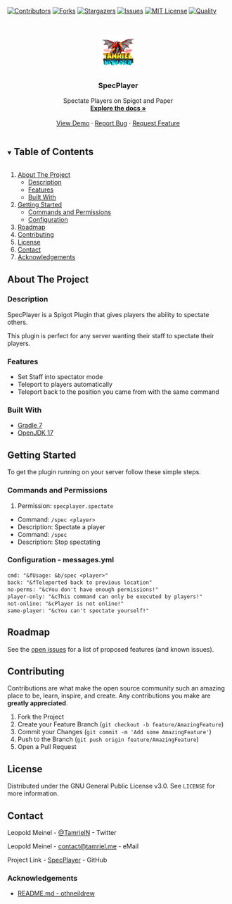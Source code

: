 <!-- PROJECT SHIELDS -->
[![Contributors][contributors-shield]][contributors-url]
[![Forks][forks-shield]][forks-url]
[![Stargazers][stars-shield]][stars-url]
[![Issues][issues-shield]][issues-url]
[![MIT License][license-shield]][license-url]
[![Quality][quality-shield]][quality-url]

<!-- PROJECT LOGO -->
<!--suppress ALL -->
<br />
<p align="center">
  <a href="https://github.com/LeoMeinel/SpecPlayer">
    <img src="images/logo.png" alt="Logo" width="80" height="80">
  </a>

<h3 align="center">SpecPlayer</h3>

  <p align="center">
    Spectate Players on Spigot and Paper
    <br />
    <a href="https://github.com/LeoMeinel/SpecPlayer"><strong>Explore the docs »</strong></a>
    <br />
    <br />
    <a href="https://github.com/LeoMeinel/SpecPlayer">View Demo</a>
    ·
    <a href="https://github.com/LeoMeinel/SpecPlayer/issues">Report Bug</a>
    ·
    <a href="https://github.com/LeoMeinel/SpecPlayer/issues">Request Feature</a>
  </p>

<!-- TABLE OF CONTENTS -->
<details open="open">
  <summary><h2 style="display: inline-block">Table of Contents</h2></summary>
  <ol>
    <li>
      <a href="#about-the-project">About The Project</a>
      <ul>
        <li><a href="#description">Description</a></li>
        <li><a href="#features">Features</a></li>
        <li><a href="#built-with">Built With</a></li>
      </ul>
    </li>
    <li>
      <a href="#getting-started">Getting Started</a>
      <ul>
        <li><a href="#commands-and-permissions">Commands and Permissions</a></li>
        <li><a href="#configuration - messages.yml">Configuration</a></li>
      </ul>
    </li>
    <li><a href="#roadmap">Roadmap</a></li>
    <li><a href="#contributing">Contributing</a></li>
    <li><a href="#license">License</a></li>
    <li><a href="#contact">Contact</a></li>
    <li><a href="#acknowledgements">Acknowledgements</a></li>
  </ol>
</details>

<!-- ABOUT THE PROJECT -->

## About The Project

### Description

SpecPlayer is a Spigot Plugin that gives players the ability to spectate others.

This plugin is perfect for any server wanting their staff to spectate their players.

### Features

* Set Staff into spectator mode
* Teleport to players automatically
* Teleport back to the position you came from with the same command

### Built With

* [Gradle 7](https://docs.gradle.org/7.4/release-notes.html)
* [OpenJDK 17](https://openjdk.java.net/projects/jdk/17/)

<!-- GETTING STARTED -->

## Getting Started

To get the plugin running on your server follow these simple steps.

### Commands and Permissions

1. Permission: `specplayer.spectate`

* Command: `/spec <player>`
* Description: Spectate a player
* Command: `/spec`
* Description: Stop spectating

### Configuration - messages.yml

```
cmd: "&fUsage: &b/spec <player>"
back: "&fTeleported back to previous location"
no-perms: "&cYou don't have enough permissions!"
player-only: "&cThis command can only be executed by players!"
not-online: "&cPlayer is not online!"
same-player: "&cYou can't spectate yourself!"
```

<!-- ROADMAP -->

## Roadmap

See the [open issues](https://github.com/LeoMeinel/SpecPlayer/issues) for a list of proposed features (and known
issues).

<!-- CONTRIBUTING -->

## Contributing

Contributions are what make the open source community such an amazing place to be, learn, inspire, and create. Any
contributions you make are **greatly appreciated**.

1. Fork the Project
2. Create your Feature Branch (`git checkout -b feature/AmazingFeature`)
3. Commit your Changes (`git commit -m 'Add some AmazingFeature'`)
4. Push to the Branch (`git push origin feature/AmazingFeature`)
5. Open a Pull Request

<!-- LICENSE -->

## License

Distributed under the GNU General Public License v3.0. See `LICENSE` for more information.

<!-- CONTACT -->

## Contact

Leopold Meinel - [@TamrielN](https://twitter.com/TamrielN) - Twitter

Leopold Meinel - [contact@tamriel.me](mailto:contact@tamriel.me) - eMail

Project Link - [SpecPlayer](https://github.com/LeoMeinel/SpecPlayer) - GitHub

<!-- ACKNOWLEDGEMENTS -->

### Acknowledgements

* [README.md - othneildrew](https://github.com/othneildrew/Best-README-Template)

<!-- MARKDOWN LINKS & IMAGES -->

[contributors-shield]: https://img.shields.io/github/contributors-anon/LeoMeinel/SpecPlayer?style=for-the-badge

[contributors-url]: https://github.com/LeoMeinel/SpecPlayer/graphs/contributors

[forks-shield]: https://img.shields.io/github/forks/LeoMeinel/SpecPlayer?label=Forks&style=for-the-badge

[forks-url]: https://github.com/LeoMeinel/SpecPlayer/network/members

[stars-shield]: https://img.shields.io/github/stars/LeoMeinel/SpecPlayer?style=for-the-badge

[stars-url]: https://github.com/LeoMeinel/SpecPlayer/stargazers

[issues-shield]: https://img.shields.io/github/issues/LeoMeinel/SpecPlayer?style=for-the-badge

[issues-url]: https://github.com/LeoMeinel/SpecPlayer/issues

[license-shield]: https://img.shields.io/github/license/LeoMeinel/SpecPlayer?style=for-the-badge

[license-url]: https://github.com/LeoMeinel/SpecPlayer/blob/main/LICENSE

[quality-shield]: https://img.shields.io/codefactor/grade/github/LeoMeinel/SpecPlayer?style=for-the-badge

[quality-url]: https://www.codefactor.io/repository/github/LeoMeinel/SpecPlayer
